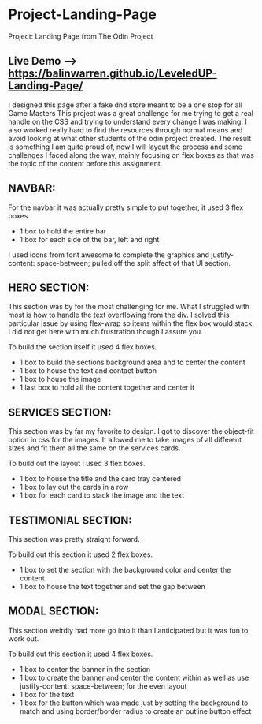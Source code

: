 # Project-Landing-Page
Project: Landing Page from The Odin Project

## Live Demo --> https://balinwarren.github.io/LeveledUP-Landing-Page/

I designed this page after a fake dnd store meant to be a one stop for all Game Masters
This project was a great challenge for me trying to get a real handle on the CSS and trying to understand every change I was making.
I also worked really hard to find the resources through normal means and avoid looking at what other students of the odin project created.
The result is something I am quite proud of, now I will layout the process and some challenges I faced along the way, mainly focusing on flex
boxes as that was the topic of the content before this assignment.

## NAVBAR:
For the navbar it was actually pretty simple to put together, it used 3 flex boxes.
- 1 box to hold the entire bar
- 1 box for each side of the bar, left and right

I used icons from font awesome to complete the graphics and justify-content: space-between; pulled off the split affect of that UI section.

## HERO SECTION:
This section was by for the most challenging for me. What I struggled with most is how to handle the text overflowing from the div.
I solved this particular issue by using flex-wrap so items within the flex box would stack, I did not get here with much frustration
though I assure you.

To build the section itself it used 4 flex boxes.
- 1 box to build the sections background area and to center the content
- 1 box to house the text and contact button
- 1 box to house the image
- 1 last box to hold all the content together and center it

## SERVICES SECTION:
This section was by far my favorite to design. I got to discover the object-fit option in css for the images. It allowed me
to take images of all different sizes and fit them all the same on the services cards. 

To build out the layout I used 3 flex boxes.
- 1 box to house the title and the card tray centered
- 1 box to lay out the cards in a row
- 1 box for each card to stack the image and the text

## TESTIMONIAL SECTION:
This section was pretty straight forward. 

To build out this section it used 2 flex boxes.
- 1 box to set the section with the background color and center the content
- 1 box to house the text together and set the gap between

## MODAL SECTION:
This section weirdly had more go into it than I anticipated but it was fun to work out.

To build out this section it used 4 flex boxes.
- 1 box to center the banner in the section
- 1 box to create the banner and center the content within as well as use justify-content: space-between; for the even layout
- 1 box for the text
- 1 box for the button which was made just by setting the background to match and using border/border radius to create an outline button effect
